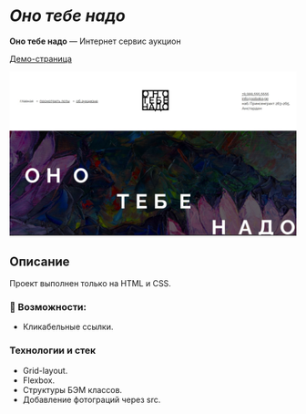 
# *Оно тебе надо*

**Оно тебе надо** — Интернет сервис аукцион

[Демо-страница](https://sanyazola.github.io/ono-tebe-nado/)

![Главная страница](./images/ono-tebe-nado.jpg)

## Описание

Проект выполнен только на HTML и CSS.

### 🚀 Возможности:
- Кликабельные ссылки.

### Технологии и стек
- Grid-layout.
- Flexbox.
- Структуры БЭМ классов.
- Добавление фотограций через src.




